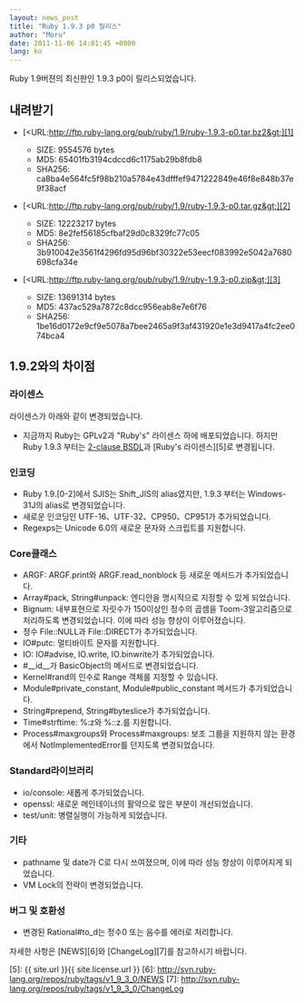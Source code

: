```yaml
---
layout: news_post
title: "Ruby 1.9.3 p0 릴리스"
author: "Moru"
date: 2011-11-06 14:01:45 +0000
lang: ko
---
```


Ruby 1.9버젼의 최신판인 1.9.3 p0이 릴리스되었습니다.

## 내려받기

* [&lt;URL:http://ftp.ruby-lang.org/pub/ruby/1.9/ruby-1.9.3-p0.tar.bz2&gt;][1]
  * SIZE: 9554576 bytes
  * MD5: 65401fb3194cdccd6c1175ab29b8fdb8
  * SHA256:
    ca8ba4e564fc5f98b210a5784e43dfffef9471222849e46f8e848b37e9f38acf

* [&lt;URL:http://ftp.ruby-lang.org/pub/ruby/1.9/ruby-1.9.3-p0.tar.gz&gt;][2]
  * SIZE: 12223217 bytes
  * MD5: 8e2fef56185cfbaf29d0c8329fc77c05
  * SHA256:
    3b910042e3561f4296fd95d96bf30322e53eecf083992e5042a7680698cfa34e

* [&lt;URL:http://ftp.ruby-lang.org/pub/ruby/1.9/ruby-1.9.3-p0.zip&gt;][3]
  * SIZE: 13691314 bytes
  * MD5: 437ac529a7872c8dcc956eab8e7e6f76
  * SHA256:
    1be16d0172e9cf9e5078a7bee2465a9f3af431920e1e3d9417a4fc2ee074bca4

## 1.9.2와의 차이점

### 라이센스

라이센스가 아래와 같이 변경되었습니다.

* 지금까지 Ruby는 GPLv2과 \"Ruby\'s\" 라이센스 하에 배포되었습니다. 하지만 Ruby 1.9.3 부터는
  [2-clause BSDL][4]과 [Ruby\'s 라이센스][5]로 변경됩니다.

### 인코딩

* Ruby 1.9.\[0-2\]에서 SJIS는 Shift\_JIS의 alias였지만, 1.9.3 부터는 Windows-31J의
  alias로 변경되었습니다.
* 새로운 인코딩인 UTF-16、UTF-32、CP950、CP951가 추가되었습니다.
* Regexps는 Unicode 6.0의 새로운 문자와 스크립트를 지원합니다.

### Core클래스

* ARGF: ARGF.print와 ARGF.read\_nonblock 등 새로운 메서드가 추가되었습니다.
* Array#pack, String#unpack: 엔디안을 명시적으로 지정할 수 있게 되었습니다.
* Bignum: 내부표현으로 자릿수가 150이상인 정수의 곱셈을 Toom-3알고리즘으로 처리하도록 변경되었습니다. 이에 따라
  성능 향상이 이루어졌습니다.
* 정수 File::NULL과 File::DIRECT가 추가되었습니다.
* IO#putc: 멀티바이트 문자를 지원합니다.
* IO: IO#advise, IO.write, IO.binwrite가 추가되었습니다.
* \#\_\_id\_\_가 BasicObject의 메서드로 변경되었습니다.
* Kernel#rand의 인수로 Range 객체를 지정할 수 있습니다.
* Module#private\_constant, Module#public\_constant 메서드가 추가되었습니다.
* String#prepend, String#byteslice가 추가되었습니다.
* Time#strftime: %:z와 %::z.를 지원합니다.
* Process#maxgroups와 Process#maxgroups: 보조 그룹을 지원하지 않는 환경에서
  NotImplementedError를 던지도록 변경되었습니다.

### Standard라이브러리

* io/console: 새롭게 추가되었습니다.
* openssl: 새로운 메인테이너의 활약으로 많은 부분이 개선되었습니다.
* test/unit: 병렬실행이 가능하게 되었습니다.

### 기타

* pathname 및 date가 C로 다시 쓰여졌으며, 이에 따라 성능 향상이 이루어지게 되었습니다.
* VM Lock의 전략이 변경되었습니다.

### 버그 및 호환성

* 변경된 Rational#to\_d는 정수0 또는 음수를 에러로 처리합니다.

자세한 사항은 [NEWS][6]와 [ChangeLog][7]를 참고하시기 바랍니다.



[1]: http://ftp.ruby-lang.org/pub/ruby/1.9/ruby-1.9.3-p0.tar.bz2
[2]: http://ftp.ruby-lang.org/pub/ruby/1.9/ruby-1.9.3-p0.tar.gz
[3]: http://ftp.ruby-lang.org/pub/ruby/1.9/ruby-1.9.3-p0.zip
[4]: http://en.wikipedia.org/wiki/BSD_licenses#2-clause_license_.28.22Simplified_BSD_License.22_or_.22FreeBSD_License.22.29
[5]: {{ site.url }}{{ site.license.url }}
[6]: http://svn.ruby-lang.org/repos/ruby/tags/v1_9_3_0/NEWS
[7]: http://svn.ruby-lang.org/repos/ruby/tags/v1_9_3_0/ChangeLog
